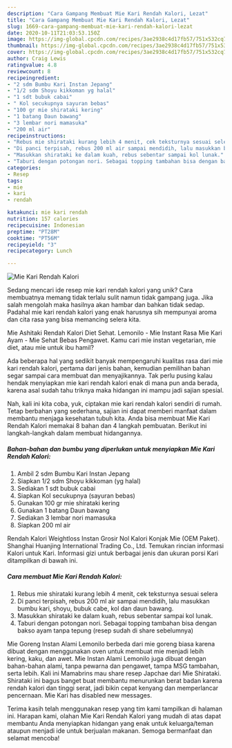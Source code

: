 ```yaml
---
description: "Cara Gampang Membuat Mie Kari Rendah Kalori, Lezat"
title: "Cara Gampang Membuat Mie Kari Rendah Kalori, Lezat"
slug: 1669-cara-gampang-membuat-mie-kari-rendah-kalori-lezat
date: 2020-10-11T21:03:53.150Z
image: https://img-global.cpcdn.com/recipes/3ae2938c4d17fb57/751x532cq70/mie-kari-rendah-kalori-foto-resep-utama.jpg
thumbnail: https://img-global.cpcdn.com/recipes/3ae2938c4d17fb57/751x532cq70/mie-kari-rendah-kalori-foto-resep-utama.jpg
cover: https://img-global.cpcdn.com/recipes/3ae2938c4d17fb57/751x532cq70/mie-kari-rendah-kalori-foto-resep-utama.jpg
author: Craig Lewis
ratingvalue: 4.8
reviewcount: 8
recipeingredient:
- "2 sdm Bumbu Kari Instan Jepang"
- "1/2 sdm Shoyu kikkoman yg halal"
- "1 sdt bubuk cabai"
- " Kol secukupnya sayuran bebas"
- "100 gr mie shirataki kering"
- "1 batang Daun bawang"
- "3 lembar nori mamasuka"
- "200 ml air"
recipeinstructions:
- "Rebus mie shirataki kurang lebih 4 menit, cek teksturnya sesuai selera"
- "Di panci terpisah, rebus 200 ml air sampai mendidih, lalu masukkan bumbu kari, shoyu, bubuk cabe, kol dan daun bawang."
- "Masukkan shirataki ke dalam kuah, rebus sebentar sampai kol lunak."
- "Taburi dengan potongan nori. Sebagai topping tambahan bisa dengan bakso ayam tanpa tepung (resep sudah di share sebelumnya)"
categories:
- Resep
tags:
- mie
- kari
- rendah

katakunci: mie kari rendah 
nutrition: 157 calories
recipecuisine: Indonesian
preptime: "PT28M"
cooktime: "PT56M"
recipeyield: "3"
recipecategory: Lunch

---
```



![Mie Kari Rendah Kalori](https://img-global.cpcdn.com/recipes/3ae2938c4d17fb57/751x532cq70/mie-kari-rendah-kalori-foto-resep-utama.jpg)

Sedang mencari ide resep mie kari rendah kalori yang unik? Cara membuatnya memang tidak terlalu sulit namun tidak gampang juga. Jika salah mengolah maka hasilnya akan hambar dan bahkan tidak sedap. Padahal mie kari rendah kalori yang enak harusnya sih mempunyai aroma dan cita rasa yang bisa memancing selera kita.

Mie Ashitaki Rendah Kalori Diet Sehat. Lemonilo - Mie Instant Rasa Mie Kari Ayam - Mie Sehat Bebas Pengawet. Kamu cari mie instan vegetarian, mie diet, atau mie untuk ibu hamil?

Ada beberapa hal yang sedikit banyak mempengaruhi kualitas rasa dari mie kari rendah kalori, pertama dari jenis bahan, kemudian pemilihan bahan segar sampai cara membuat dan menyajikannya. Tak perlu pusing kalau hendak menyiapkan mie kari rendah kalori enak di mana pun anda berada, karena asal sudah tahu triknya maka hidangan ini mampu jadi sajian spesial.


Nah, kali ini kita coba, yuk, ciptakan mie kari rendah kalori sendiri di rumah. Tetap berbahan yang sederhana, sajian ini dapat memberi manfaat dalam membantu menjaga kesehatan tubuh kita. Anda bisa membuat Mie Kari Rendah Kalori memakai 8 bahan dan 4 langkah pembuatan. Berikut ini langkah-langkah dalam membuat hidangannya.

<!--inarticleads1-->

##### Bahan-bahan dan bumbu yang diperlukan untuk menyiapkan Mie Kari Rendah Kalori:

1. Ambil 2 sdm Bumbu Kari Instan Jepang
1. Siapkan 1/2 sdm Shoyu kikkoman (yg halal)
1. Sediakan 1 sdt bubuk cabai
1. Siapkan  Kol secukupnya (sayuran bebas)
1. Gunakan 100 gr mie shirataki kering
1. Gunakan 1 batang Daun bawang
1. Sediakan 3 lembar nori mamasuka
1. Siapkan 200 ml air


Rendah Kalori Weightloss Instan Grosir Nol Kalori Konjak Mie (OEM Paket). Shanghai Huanjing International Trading Co., Ltd. Temukan rincian informasi Kalori untuk Kari. Informasi gizi untuk berbagai jenis dan ukuran porsi Kari ditampilkan di bawah ini. 

<!--inarticleads2-->

##### Cara membuat Mie Kari Rendah Kalori:

1. Rebus mie shirataki kurang lebih 4 menit, cek teksturnya sesuai selera
1. Di panci terpisah, rebus 200 ml air sampai mendidih, lalu masukkan bumbu kari, shoyu, bubuk cabe, kol dan daun bawang.
1. Masukkan shirataki ke dalam kuah, rebus sebentar sampai kol lunak.
1. Taburi dengan potongan nori. Sebagai topping tambahan bisa dengan bakso ayam tanpa tepung (resep sudah di share sebelumnya)


Mie Goreng Instan Alami Lemonilo berbeda dari mie goreng biasa karena dibuat dengan menggunakan oven untuk membuat mie menjadi lebih kering, kaku, dan awet. Mie Instan Alami Lemonilo juga dibuat dengan bahan-bahan alami, tanpa pewarna dan pengawet, tampa MSG tambahan, serta lebih. Kali ini Mamabrins mau share resep Japchae dari Mie Shirataki. Shirataki ini bagus banget buat membantu menurunkan berat badan karena rendah kalori dan tinggi serat, jadi bikin cepat kenyang dan memperlancar pencernaan. Mie Kari has disabled new messages. 

Terima kasih telah menggunakan resep yang tim kami tampilkan di halaman ini. Harapan kami, olahan Mie Kari Rendah Kalori yang mudah di atas dapat membantu Anda menyiapkan hidangan yang enak untuk keluarga/teman ataupun menjadi ide untuk berjualan makanan. Semoga bermanfaat dan selamat mencoba!
